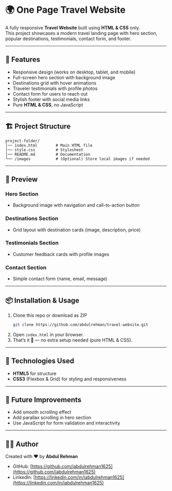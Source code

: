 # 🌍 One Page Travel Website

A fully responsive **Travel Website** built using **HTML & CSS** only.  
This project showcases a modern travel landing page with hero section, popular destinations, testimonials, contact form, and footer.

---

## 🚀 Features
- Responsive design (works on desktop, tablet, and mobile)
- Full-screen hero section with background image
- Destinations grid with hover animations
- Traveler testimonials with profile photos
- Contact form for users to reach out
- Stylish footer with social media links
- Pure **HTML & CSS**, no JavaScript

---

## 🏗 Project Structure
```
project-folder/
│── index.html        # Main HTML file
│── style.css         # Stylesheet
│── README.md         # Documentation
└── /images           # (Optional) Store local images if needed
```

---

## 📸 Preview
### Hero Section
- Background image with navigation and call-to-action button  

### Destinations Section
- Grid layout with destination cards (image, description, price)  

### Testimonials Section
- Customer feedback cards with profile images  

### Contact Section
- Simple contact form (name, email, message)  

---

## 📦 Installation & Usage
1. Clone this repo or download as ZIP  
   ```bash
   git clone https://github.com/abdulrehman/travel-website.git
   ```
2. Open `index.html` in your browser.  
3. That’s it 🎉 — no extra setup needed (pure HTML & CSS).  

---

## 🌟 Technologies Used
- **HTML5** for structure  
- **CSS3** (Flexbox & Grid) for styling and responsiveness  

---

## 📌 Future Improvements
- Add smooth scrolling effect  
- Add parallax scrolling in hero section  
- Use JavaScript for form validation and interactivity  

---

## 👨‍💻 Author
Created with ❤️ by **Abdul Rehman**  
- GitHub: [https://github.com/iabdulrehman1625](https://github.com/iabdulrehman1625)  
- LinkedIn: [https://linkedin.com/in/iabdulrehman1625](https://linkedin.com/in/iabdulrehman1625)  
